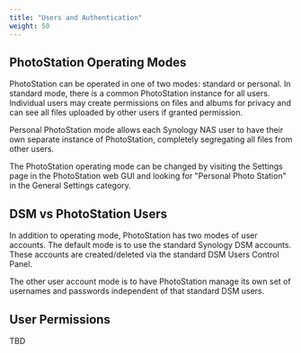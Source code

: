 ```yaml
---
title: "Users and Authentication"
weight: 50
---
```


## PhotoStation Operating Modes ##

PhotoStation can be operated in one of two modes: standard or personal.
In standard mode, there is a common PhotoStation instance for all users.
Individual users may create permissions on files and albums for privacy
and can see all files uploaded by other users if granted permission.

Personal PhotoStation mode allows each Synology NAS user to have their
own separate instance of PhotoStation, completely segregating all files
from other users.

The PhotoStation operating mode can be changed by visiting the Settings
page in the PhotoStation web GUI and looking for "Personal Photo Station"
in the General Settings category.

## DSM vs PhotoStation Users ##

In addition to operating mode, PhotoStation has two modes of user accounts.
The default mode is to use the standard Synology DSM accounts. These accounts
are created/deleted via the standard DSM Users Control Panel.

The other user account mode is to have PhotoStation manage its own set
of usernames and passwords independent of that standard DSM users.

## User Permissions ##

TBD
